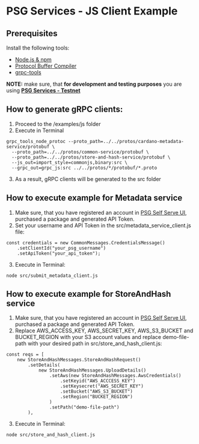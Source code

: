 # PSG Services - JS Client Example 

## Prerequisites 
Install the following tools:

- [Node.js & npm](https://docs.npmjs.com/downloading-and-installing-node-js-and-npm) 
- [Protocol Buffer Compiler](https://grpc.io/docs/protoc-installation/)
- [grpc-tools](https://www.npmjs.com/package/grpc-tools)

**NOTE:** make sure, that **for development and testing purposes** you are using **[PSG Services - Testnet](https://psg-testnet.iog.services/)**

## How to generate gRPC clients:

1. Proceed to the /examples/js folder
2. Execute in Terminal
```shell
grpc_tools_node_protoc --proto_path=../../protos/cardano-metadata-service/protobuf \
  --proto_path=../../protos/common-service/protobuf \
  --proto_path=../../protos/store-and-hash-service/protobuf \
  --js_out=import_style=commonjs,binary:src \
  --grpc_out=grpc_js:src ../../protos/*/protobuf/*.proto
```
3. As a result, gRPC clients will be generated to the src folder

## How to execute example for Metadata service

1. Make sure, that you have registered an account in [PSG Self Serve UI](https://psg.iog.services/), purchased a package and generated API Token.
2. Set your username and API Token in the src/metadata_service_client.js file:
```shell
const credentials = new CommonMessages.CredentialsMessage()
    .setClientId("your_psg_username")
    .setApiToken("your_api_token");
```
3. Execute in Terminal:
```shell
node src/submit_metadata_client.js
```
## How to execute example for StoreAndHash service

1. Make sure, that you have registered an account in [PSG Self Serve UI](https://psg.iog.services/), purchased a package and generated API Token.
2. Replace AWS_ACCESS_KEY, AWS_SECRET_KEY, AWS_S3_BUCKET and BUCKET_REGION with your S3 account values and replace demo-file-path with your desired path in src/store_and_hash_client.js:
```shell
const reqs = [
    new StoreAndHashMessages.StoreAndHashRequest()
        .setDetails(
            new StoreAndHashMessages.UploadDetails()
                .setAws(new StoreAndHashMessages.AwsCredentials()
                    .setKeyid("AWS_ACCCESS_KEY")
                    .setKeysecret("AWS_SECRET_KEY")
                    .setBucket("AWS_S3_BUCKET")
                    .setRegion("BUCKET_REGION")
                )
                .setPath("demo-file-path")
        ),
```

3. Execute in Terminal:
```shell
node src/store_and_hash_client.js
```
